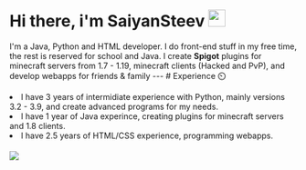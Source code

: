# Hi there, i'm SaiyanSteev <img src="https://raw.githubusercontent.com/MartinHeinz/MartinHeinz/master/wave.gif" width="30px">

<p>I'm a Java, Python and HTML developer. I do front-end stuff in my free time, the rest is reserved for school and Java. I create <b>Spigot</b> plugins for minecraft servers from 1.7 - 1.19, minecraft clients (Hacked and PvP), and develop webapps for friends & family
  ---
# Experience ⏲️
<li>I have 3 years of intermidiate experience with Python, mainly versions 3.2 - 3.9, and create advanced programs for my needs.
<li>I have 1 year of Java experince, creating plugins for minecraft servers and 1.8 clients.
<li>I have 2.5 years of HTML/CSS experience, programming webapps.<br><br>

<img align="center" src="https://github-readme-stats.vercel.app/api/top-langs/?username=SaiyanSteevDEV&theme=dark" /> 

